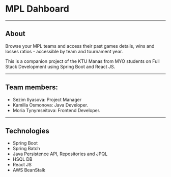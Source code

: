 # MPL Dahboard

---
## About
Browse your  MPL teams and access their past games details, wins and losses ratios - accessible by team and tournament year.

This is a companion project of the KTU Manas from MYO students on Full Stack Development using Spring Boot and React JS.



---
## Team members:

- Sezim Ilyasova: Project Manager
- Kamilla Osmonova: Java Developer.
- Moria Tynymseitova: Frontend Developer.



---
## Technologies
* Spring Boot
* Spring Batch
* Java Persistence API, Repositories and JPQL
* HSQL DB
* React JS
* AWS BeanStalk
